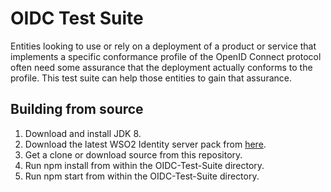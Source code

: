 # OIDC Test Suite #

Entities looking to use or rely on a deployment of a product or service that implements a specific conformance profile 
of the OpenID Connect protocol often need some assurance that the deployment actually conforms to the profile. This test
suite can help those entities to gain that assurance.

## Building from source ##

1. Download and install JDK 8.
2. Download the latest WSO2 Identity server pack from [here](https://wso2.com/identity-and-access-management).
3. Get a clone or download source from this repository.
4. Run npm install from within the OIDC-Test-Suite directory.
5. Run npm start from within the OIDC-Test-Suite directory.
